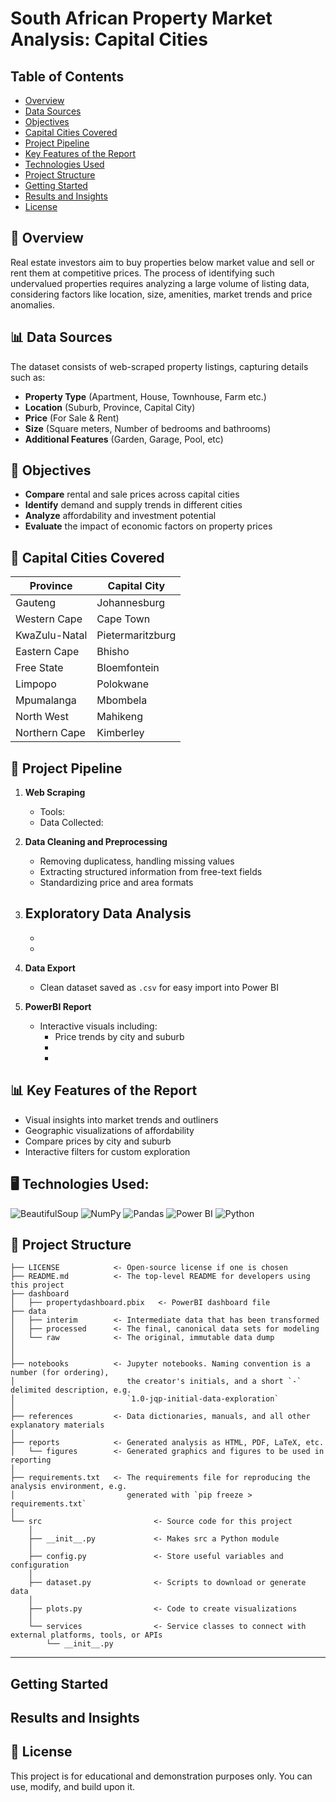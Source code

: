 # South African Property Market Analysis: Capital Cities

## Table of Contents

* [Overview](#overview)
* [Data Sources](#data-sources)
* [Objectives](#objectives)
* [Capital Cities Covered](#capital-cities-covered)
* [Project Pipeline](#project-pipeline)
* [Key Features of the Report](#key-features-of-the-report)
* [Technologies Used](#technologies-used)
* [Project Structure](#project-structure)
* [Getting Started](#getting-started)
* [Results and Insights](#results-and-insights)
* [License](#license)


## 📌 Overview <a class="anchor" id="overview"></a>
Real estate investors aim to buy properties below market value and sell or rent them at competitive prices. The process of identifying such undervalued properties requires analyzing a large volume of listing data, considering factors like location, size, amenities, market trends and price anomalies. 


## 📊 Data Sources <a class="anchor" id="data-sources"></a>
The dataset consists of web-scraped property listings, capturing details such as: 
- **Property Type** (Apartment, House, Townhouse, Farm etc.)
- **Location** (Suburb, Province, Capital City)
- **Price** (For Sale & Rent)
- **Size** (Square meters, Number of bedrooms and bathrooms)
- **Additional Features** (Garden, Garage, Pool, etc)


## 🎯 Objectives <a class="anchor" id="objectives"></a>
- **Compare** rental and sale prices across capital cities
- **Identify** demand and supply trends in different cities
- **Analyze** affordability and investment potential
- **Evaluate** the impact of economic factors on property prices


## 🌆 Capital Cities Covered <a class="anchor" id="capital-cities-covered"></a>
| Province | Capital City |
|----------|-------------|
| Gauteng | Johannesburg |
| Western Cape | Cape Town |
| KwaZulu-Natal | Pietermaritzburg |
| Eastern Cape | Bhisho |
| Free State | Bloemfontein |
| Limpopo | Polokwane |
| Mpumalanga | Mbombela |
| North West | Mahikeng |
| Northern Cape | Kimberley |


## 🪈 Project Pipeline <a class="anchor" id="project-pipeline"></a>

1. **Web Scraping** 
    - Tools: 
    - Data Collected: 

2. **Data Cleaning and Preprocessing**
    - Removing duplicatess, handling missing values
    - Extracting structured information from free-text fields
    - Standardizing price and area formats

3. **Exploratory Data Analysis**
    -
    -
    -

4. **Data Export**
    - Clean dataset saved as `.csv` for easy import into Power BI

5. **PowerBI Report**
    - Interactive visuals including:
        - Price trends by city and suburb
        - 
        - 


## 📊 Key Features of the Report <a class="anchor" id="key-features-of-the-report"></a>
- Visual insights into market trends and outliners
- Geographic visualizations of affordability
- Compare prices by city and suburb
- Interactive filters for custom exploration


## 🖥️ Technologies Used: <a class="anchor" id="technologies-used"></a>
![BeautifulSoup](https://img.shields.io/badge/BeautifulSoup-8A2BE2?style=for-the-badge) ![NumPy](https://img.shields.io/badge/numpy-%23013243.svg?style=for-the-badge&logo=numpy&logoColor=white) ![Pandas](https://img.shields.io/badge/pandas-%23150458.svg?style=for-the-badge&logo=pandas&logoColor=white) ![Power BI](https://img.shields.io/badge/Power%20BI-FAAB00?style=for-the-badge&logo=power%20bi&logoColor=white) ![Python](https://img.shields.io/badge/python-3670A0?style=for-the-badge&logo=python&logoColor=ffdd54)


## 📂 Project Structure <a class="anchor" id="project-structure"></a>

```
├── LICENSE            <- Open-source license if one is chosen
├── README.md          <- The top-level README for developers using this project
├── dashboard
│   ├── propertydashboard.pbix   <- PowerBI dashboard file
├── data
│   ├── interim        <- Intermediate data that has been transformed
│   ├── processed      <- The final, canonical data sets for modeling
│   └── raw            <- The original, immutable data dump
│
│
├── notebooks          <- Jupyter notebooks. Naming convention is a number (for ordering),
│                         the creator's initials, and a short `-` delimited description, e.g.
│                         `1.0-jqp-initial-data-exploration`
│
├── references         <- Data dictionaries, manuals, and all other explanatory materials
│
├── reports            <- Generated analysis as HTML, PDF, LaTeX, etc.
│   └── figures        <- Generated graphics and figures to be used in reporting
│
├── requirements.txt   <- The requirements file for reproducing the analysis environment, e.g.
│                         generated with `pip freeze > requirements.txt`
│
└── src                         <- Source code for this project
    │
    ├── __init__.py             <- Makes src a Python module
    │
    ├── config.py               <- Store useful variables and configuration
    │
    ├── dataset.py              <- Scripts to download or generate data
    │
    ├── plots.py                <- Code to create visualizations 
    │
    └── services                <- Service classes to connect with external platforms, tools, or APIs
        └── __init__.py 
```

--------


## Getting Started <a class="anchor" id="getting-started"></a>


## Results and Insights <a class="anchor" id="results-and-insights"></a>


## 📜 License <a class="anchor" id="license"></a>
This project is for educational and demonstration purposes only. You can use, modify, and build upon it.